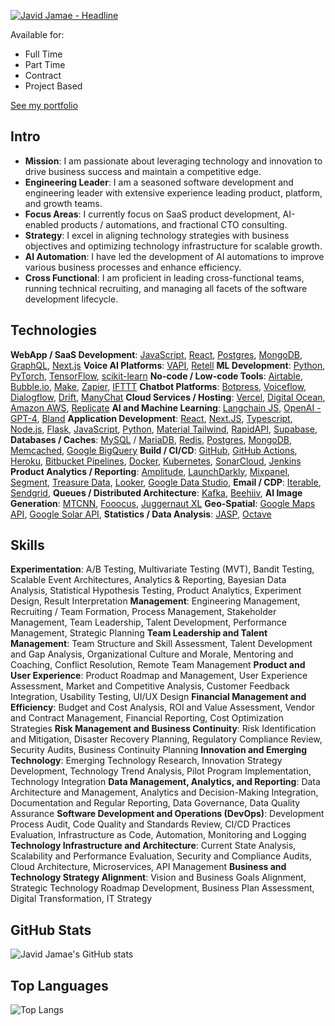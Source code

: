 <a href="https://git.io/typing-svg"><img src="https://readme-typing-svg.demolab.com?font=Fira+Code&size=40&pause=1000&color=06C996&background=FF331B00&center=true&vCenter=true&multiline=true&random=true&width=1500&height=100&lines=AI+and+Web+Product+Engineering+%7C+Fractional+CTO+Consulting" alt="Javid Jamae - Headline" /></a>

Available for:
- Full Time
- Part Time
- Contract
- Project Based

[See my portfolio](https://github.com/javidjamae/ai-portfolio)

## Intro

- **Mission**: I am passionate about leveraging technology and innovation to drive business success and maintain a competitive edge.
- **Engineering Leader**: I am a seasoned software development and engineering leader with extensive experience leading product, platform, and growth teams.
- **Focus Areas**: I currently focus on SaaS product development, AI-enabled products / automations, and fractional CTO consulting.
- **Strategy**: I excel in aligning technology strategies with business objectives and optimizing technology infrastructure for scalable growth.
- **AI Automation**: I have led the development of AI automations to improve various business processes and enhance efficiency.
- **Cross Functional**: I am proficient in leading cross-functional teams, running technical recruiting, and managing all facets of the software development lifecycle.

## Technologies
**WebApp / SaaS Development**: [JavaScript](https://ecma-international.org/publications-and-standards/standards/ecma-262/), [React](https://reactjs.org/), [Postgres](https://www.postgresql.org/), [MongoDB](https://www.mongodb.com/), [GraphQL](https://graphql.org/), [Next.js](https://nextjs.org/)
**Voice AI Platforms**: [VAPI](https://vapi.ai/), [Retell](https://www.retell.com/)
**ML Development**: [Python](https://www.python.org/), [PyTorch](https://pytorch.org/), [TensorFlow](https://www.tensorflow.org/), [scikit-learn](https://scikit-learn.org/)
**No-code / Low-code Tools**: [Airtable](https://airtable.com/), [Bubble.io](https://bubble.io/), [Make](https://make.com/), [Zapier](https://zapier.com/), [IFTTT](https://ifttt.com/)
**Chatbot Platforms**: [Botpress](https://botpress.com/), [Voiceflow](https://www.voiceflow.com/), [Dialogflow](https://dialogflow.cloud.google.com/), [Drift](https://www.drift.com/), [ManyChat](https://manychat.com/)
**Cloud Services / Hosting**: [Vercel](https://vercel.com/), [Digital Ocean](https://www.digitalocean.com/), [Amazon AWS](https://aws.amazon.com/), [Replicate](https://replicate.com/)
**AI and Machine Learning**: [Langchain JS](https://js.langchain.com/), [OpenAI - GPT-4](https://openai.com/), [Bland](https://www.bland.ai/)
**Application Development**: [React](https://react.dev/), [Next.JS](https://vercel.com/solutions/nextjs), [Typescript](https://www.typescriptlang.org/), [Node.js](https://nodejs.org/), [Flask](https://github.com/pallets/flask), [JavaScript](https://ecma-international.org/publications-and-standards/standards/ecma-262/), [Python](https://www.python.org/), [Material Tailwind](https://material-tailwind.com/),  [RapidAPI](https://rapidapi.com/), [Supabase](https://www.supabase.com/), 
**Databases / Caches**: [MySQL](https://www.mysql.com/) / [MariaDB](https://mariadb.org/), [Redis](https://redis.io/), [Postgres](https://www.postgresql.org/), [MongoDB](https://www.mongodb.com/), [Memcached](https://memcached.org/), [Google BigQuery](https://cloud.google.com/bigquery)
**Build / CI/CD**: [GitHub](https://github.com/), [GitHub Actions](https://github.com/features/actions), [Heroku](https://www.heroku.com/), [Bitbucket Pipelines](https://bitbucket.org/product/features/pipelines), [Docker](https://www.docker.com/), [Kubernetes](https://kubernetes.io/), [SonarCloud](https://sonarcloud.io/), [Jenkins](https://www.jenkins.io/)
**Product Analytics / Reporting**: [Amplitude](https://amplitude.com/), [LaunchDarkly](https://launchdarkly.com/), [Mixpanel](https://mixpanel.com/), [Segment](https://segment.com/), [Treasure Data](https://www.treasuredata.com/), [Looker](https://looker.com/), [Google Data Studio](https://datastudio.google.com/), 
**Email / CDP**: [Iterable](https://www.iterable.com/), [Sendgrid](https://www.sendgrid.com/), 
**Queues / Distributed Architecture**: [Kafka](https://kafka.apache.org/), [Beehiiv](https://www.beehiiv.com/), 
**AI Image Generation**: [MTCNN](https://github.com/ipazc/mtcnn), [Fooocus](https://github.com/lllyasviel/Fooocus), [Juggernaut XL](https://huggingface.co/stablediffusionapi/juggernaut-xl)
**Geo-Spatial**: [Google Maps API](https://developers.google.com/maps), [Google Solar API](https://developers.google.com/maps/documentation/solar/overview),
**Statistics / Data Analysis**: [JASP](https://jasp-stats.org/), [Octave](https://www.gnu.org/software/octave/)

## Skills
**Experimentation**: A/B Testing, Multivariate Testing (MVT), Bandit Testing, Scalable Event Architectures, Analytics & Reporting, Bayesian Data Analysis, Statistical Hypothesis Testing, Product Analytics, Experiment Design, Result Interpretation
**Management**: Engineering Management, Recruiting / Team Formation, Process Management, Stakeholder Management, Team Leadership, Talent Development, Performance Management, Strategic Planning
**Team Leadership and Talent Management**: Team Structure and Skill Assessment, Talent Development and Gap Analysis, Organizational Culture and Morale, Mentoring and Coaching, Conflict Resolution, Remote Team Management
**Product and User Experience**: Product Roadmap and Management, User Experience Assessment, Market and Competitive Analysis, Customer Feedback Integration, Usability Testing, UI/UX Design
**Financial Management and Efficiency**: Budget and Cost Analysis, ROI and Value Assessment, Vendor and Contract Management, Financial Reporting, Cost Optimization Strategies
**Risk Management and Business Continuity**: Risk Identification and Mitigation, Disaster Recovery Planning, Regulatory Compliance Review, Security Audits, Business Continuity Planning
**Innovation and Emerging Technology**: Emerging Technology Research, Innovation Strategy Development, Technology Trend Analysis, Pilot Program Implementation, Technology Integration
**Data Management, Analytics, and Reporting**: Data Architecture and Management, Analytics and Decision-Making Integration, Documentation and Regular Reporting, Data Governance, Data Quality Assurance
**Software Development and Operations (DevOps)**: Development Process Audit, Code Quality and Standards Review, CI/CD Practices Evaluation, Infrastructure as Code, Automation, Monitoring and Logging
**Technology Infrastructure and Architecture**: Current State Analysis, Scalability and Performance Evaluation, Security and Compliance Audits, Cloud Architecture, Microservices, API Management
**Business and Technology Strategy Alignment**: Vision and Business Goals Alignment, Strategic Technology Roadmap Development, Business Plan Assessment, Digital Transformation, IT Strategy


## GitHub Stats

![Javid Jamae's GitHub stats](https://github-readme-stats.vercel.app/api?username=javidjamae&show_icons=true&theme=transparent)

## Top Languages

![Top Langs](https://github-readme-stats.vercel.app/api/top-langs/?username=javidjamae&hide_progress=true)

